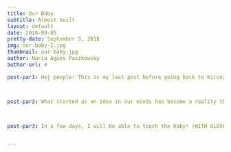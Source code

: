 ```yaml
---
title: Our Baby
subtitle: Almost built
layout: default
date: 2018-09-05
pretty-date: September 5, 2018
img: our-baby-2.jpg
thumbnail: our-baby.jpg
author: Núria Agües Paszkowsky
author-url: #

post-par1: Hej people! This is my last post before going back to Kiruna from summer! I can’t wait to get back there and meet our baby! I keep seeing the pictures my team mates send and picture after picture it becomes more exciting! 



post-par2: What started as an idea in our minds has become a reality thanks to the hard work of the TUBULAR members that stayed in Kiruna. Kiki, Emil and Jordi are currently at FMI working on some tests and will be back by the end of the week. The countdown has started! 



post-par3: In a few days, I will be able to touch the baby! (WITH GLOVES, OF COURSE). 


---
```


